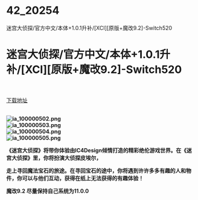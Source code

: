 # 42_20254
迷宫大侦探/官方中文/本体+1.0.1升补/[XCI][原版+魔改9.2]-Switch520
# 迷宫大侦探/官方中文/本体+1.0.1升补/[XCI][原版+魔改9.2]-Switch520
 <br/></br>
[下载地址](https://www.switch520.cc/article/20254 "下载地址")
<br/></br>

<p><strong><img title="ia_100000502.png" src="https://www.switch520.cc/muke_img/2021_07_18_c72d0f0bb704d.png" alt="ia_100000502.png"></strong><br>
<strong><img title="ia_100000503.png" src="https://www.switch520.cc/muke_img/2021_07_18_825e0ccd0fd67.png" alt="ia_100000503.png"></strong><br>
<strong><img title="ia_100000504.png" src="https://www.switch520.cc/muke_img/2021_07_18_e3c18411426a8.png" alt="ia_100000504.png"></strong><br>
<strong><img title="ia_100000505.png" src="https://www.switch520.cc/muke_img/2021_07_18_505c4957155b8.png" alt="ia_100000505.png">&nbsp;</strong></p>
<p><strong>《迷宫大侦探》将带你体验由IC4Design倾情打造的精彩绝伦游戏世界。在《迷宫大侦探》里，你将扮演大侦探皮埃尔，</strong></p>
<p><strong>走上寻回魔法宝石的旅途。在寻回宝石的途中，你将遇到许许多多有趣的人和物件，你可以与他们互动，获得在纸上无法获得的有趣体验！</strong></p>
<p><strong>魔改9.2 尽量保持自己系统为11.0.0</strong></p>
